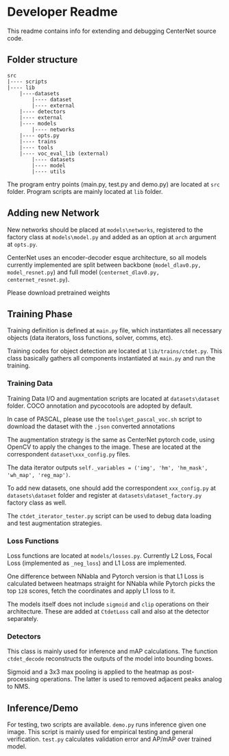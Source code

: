 # Developer Readme

This readme contains info  for extending and debugging CenterNet source code.

## Folder structure 


```
src
|---- scripts
|---- lib
    |----datasets
        |---- dataset
        |---- external
    |---- detectors
    |---- external
    |---- models
        |---- networks
    |---- opts.py
    |---- trains
    |---- tools
    |---- voc_eval_lib (external)
        |---- datasets
        |---- model
        |---- utils

```

The program entry points (main.py, test.py and demo.py) are located at ```src``` folder. Program scripts are mainly located at ```lib``` folder.

## Adding new Network

New networks should be placed at  ```models\networks```, registered to the factory class at ```models\model.py``` and added as an option at ```arch``` argument at ```opts.py```.

CenterNet uses an encoder-decoder esque architecture, so all models currently implemented are split between backbone (```model_dlav0.py, model_resnet.py```) and full model (```centernet_dlav0.py, centernet_resnet.py```). 

Please download pretrained weights

## Training Phase

Training definition is defined at ```main.py``` file, which instantiates all necessary objects (data iterators, loss functions, solver, comms, etc).

Training codes for object detection are located at ```lib/trains/ctdet.py```. This class basically gathers all components instantiated at ```main.py``` and run the training.


### Training Data

Training Data I/O and augmentation scripts are located at ```datasets\dataset``` folder. COCO annotation and pycocotools are adopted by default.

In case of PASCAL, please use the ```tools\get_pascal_voc.sh``` script to download the dataset with the ```.json``` converted annotations

The augmentation strategy is the same as CenterNet pytorch code, using OpenCV to apply the changes to the image. These are located at the correspondent ```dataset\xxx_config.py``` files.

The data iterator outputs ```self._variables = ('img', 'hm', 'hm_mask', 'wh_map', 'reg_map')```.

To add new datasets, one should add the correspondent ```xxx_config.py``` at ```datasets\dataset``` folder and register at ```datasets\dataset_factory.py``` factory class as well.

The ```ctdet_iterator_tester.py``` script can be used to debug data loading and test augmentation strategies.

### Loss Functions
 
 Loss functions are located at ```models/losses.py```. Currently L2 Loss, Focal Loss (implemented as ```_neg_loss```) and L1 Loss are implemented. 
 
 One difference between NNabla and Pytorch version is that L1 Loss is calculated between heatmaps straight for NNabla while Pytorch picks the top ```128``` scores, fetch the coordinates and apply L1 loss to it. 
 
 The models itself does not include ```sigmoid``` and ```clip``` operations on their architecture. These are added at ```CtdetLoss``` call and also at the detector separately.
 
### Detectors 

This class is mainly used for inference and mAP calculations. The function ```ctdet_decode``` reconstructs the outputs of the model into bounding boxes.

Sigmoid and a 3x3 max pooling is applied to the heatmap as post-processing operations. The latter is used to removed adjacent peaks analog to NMS.


## Inference/Demo

For testing, two scripts are available. ```demo.py``` runs inference given one image. This script is mainly used for empirical testing and general verification. ```test.py``` calculates validation error and AP/mAP over trained model.
